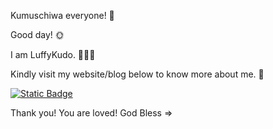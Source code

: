 Kumuschiwa everyone! 👋

Good day! 🌞

I am LuffyKudo. 🏴‍☠️🔎

Kindly visit my website/blog below to know more about me. 🤘

[![Static Badge](https://img.shields.io/badge/Website-LuffyKudo-blue?logo=wordpress)](https://luffykudo.wordpress.com)

Thank you! You are loved! God Bless =>


<!---
- 👋 Hi, I’m @LuffyKudo
- 👀 I’m interested in ...
- 🌱 I’m currently learning ...
- 💞️ I’m looking to collaborate on ...
- 📫 How to reach me ...
- 😄 Pronouns: ...
- ⚡ Fun fact: ...
--->

<!---
LuffyKudo/LuffyKudo is a ✨ special ✨ repository because its `README.md` (this file) appears on your GitHub profile.
You can click the Preview link to take a look at your changes.
--->
